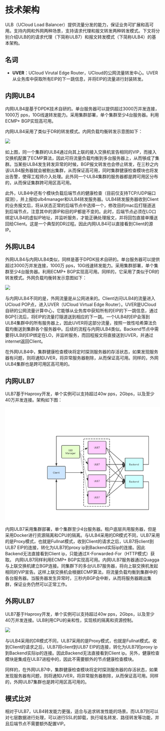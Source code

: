 
# 技术架构

ULB（UCloud Load Balancer）提供流量分发的能力，保证业务可扩展和高可用。支持内网和外网两种场景，支持请求代理和报文转发两种转发模式。下文将分别介绍ULB的的请求代理（下简称ULB7）和报文转发模式（下简称ULB4）的基本架构。

## 名词

- **UVER**：UCloud Virutal Edge Router，UCloud的公网流量转发中心。UVER从业务库中获取所有EIP的下一跳信息，并将EIP的流量进行封装转发。


## 内网ULB4

内网ULB4是基于DPDK技术自研的。单台服务器可以提供超过3000万并发连接，1000万 pps，10G线速转发能力。采用集群部署，单个集群至少4台服务器。利用ECMP+ BGP实现高可用。

内网ULB4采用了类似于DR的转发模式。内网负载均衡转发示意图如下：

![](https://static.ucloud.cn/860b15cd48ec4d099e47886928b832e2.png)

如上图，同一个集群的ULB4通过向其上联的接入交换机宣告相同的VIP，而接入交换机配置了ECMP算法，因此可将流量负载均衡到多台服务器上，从而够成了集群。当某些ULB4发生转发异常的时候，BGP报文转发也会停止转发，在三秒之内该ULB4服务器就会被剔出集群，从而保证高可用，同时集群健康检查模块也将发出告警，使得工程师介入处理。此外同一个ULB4集群的服务器都是跨可用区分布的，从而保证集群跨可用区高可用。

此外，ULB4中还有个模块负载后端节点的健康检查（目前仅支持TCP/UDP端口探测），并上报给ulb4manager和ULB4转发服务器。ULB4转发服务器收到Client的业务报文后，将从状态正常的后端节点中选择一个，修改目的mac后打隧道送到后端节点，注意其中的源IP和目的IP都是不变的。此时，后端节点必须在LO口绑定ULB4的虚拟IP地址，并监听服务，才能正确处理报文，并将回包直接单播送回给Client。这是一个典型的DR过程。因此内网ULB4可以直接看到Client的源IP。

## 外网ULB4

外网ULB4与内网ULB4类似，同样是基于DPDK技术自研的。单台服务器可以提供超过3000万并发连接，1000万 pps，10G线速转发能力。采用集群部署，单个集群至少4台服务器。利用ECMP+ BGP实现高可用。同样的，它采用了类似于DR的转发模式。外网负载均衡转发示意图如下：

![](https://static.ucloud.cn/117279d9aac8448f9688d5ca5c282b94.png)

与内网ULB4不同的是，外网流量是从公网进来的。Client访问ULB4的流量进入UCloud POP点，进入UVER（UCloud Virtual Edge Router）。UVER是UCloud自研的公网流量计算中心，它能够从业务库中获知所有的EIP的下一跳信息，通过BGP引流后，将EIP的流量打隧道送到相应的下一跳。一个ULB4的EIP会落到ULB4集群中的所有服务器上，因此UVER将这部分流量，按照一致性哈希算法负载均衡送到集群各个服务器中。后续的流程与内网ULB4类似。Backend节点中需要将ULB的EIP绑定在LO，并监听服务，而回程报文将直接送到UVER，并通过internet返回Client。

在外网ULB4中，集群健康检查模块将定时探测服务器的存活状态，如果发现服务器有问题，则将通知UVER，将异常服务器剔除，从而保证高可用。同样的，外网ULB4集群也是跨可用区高可用的。

## 内网ULB7

ULB7基于Haproxy开发，单个实例可以支持超过40w pps，2Gbps，以及至少40万并发连接。架构如下图：

![](/images/内网ULB7转发面架构.jpg)

内网ULB7采用集群部署，单个集群至少4台服务器。租户底层共用服务器，但是采用Docker进行资源隔离和CPU的隔离。与ULB4采用的DR模式不同，ULB7采用的是Proxy模式，也就是Fullnat模式，收到Client的请求之后，ULB7将client到ULB7 EIP的连接，转化为ULB7的proxy ip到Backend实际ip的连接。因此Backend无法直接看到Client ip，只能通过X-Forwarded-For（HTTP模式）获取。
内网ULB7同样利用ECMP+ BGP实现高可用。内网ULB7服务器通过Quagga与上联交换机建立BGP连接。同集群下的多台ULB7服务器，将向上联交换机发起相同的VIP宣告。这样上联交换机会根据ECMP算法，将流量负载均衡到集群中的各台服务器。当服务器发生异常时，三秒内BGP会中断，从而将服务器踢出集群，保证业务仍然可以正常工作。

## 外网ULB7

ULB7基于Haproxy开发，单个实例可以支持超过40w pps，2Gbps，以及至少40万并发连接。ULB利用CPU的亲和性，实现核的隔离和资源控制。

![](https://static.ucloud.cn/c5131ef063c54fddbce7b26aaf281992.png)

与ULB4采用的DR模式不同，ULB7采用的是Proxy模式，也就是Fullnat模式。收到Client的请求之后，ULB7将client到ULB7 EIP的连接，转化为ULB7的proxy ip到Backend实际ip的连接。因此Backend无法直接看到Client ip。另外，健康检查模块是集成在ULB7进程中的，因此不需要额外的节点健康检查模块。

同样的，在外网ULB7中，集群健康检查模块将定时探测服务器的存活状态，如果发现服务器有问题，则将通知UVER，将异常服务器剔除，从而保证高可用。同样的，外网ULB7集群也是跨可用区高可用的。

## 模式比对

相对于ULB7，ULB4转发能力更强，适合与追求转发性能的场景。而ULB7则可以对七层数据进行处理，可以进行SSL的卸载，执行域名转发、路径转发等功能，并且后端节点不需要额外配置VIP。

 
